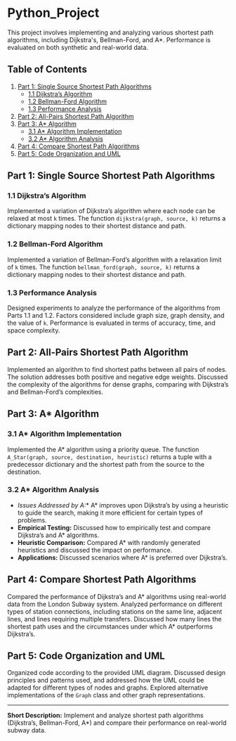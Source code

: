 # Python_Project

This project involves implementing and analyzing various shortest path algorithms, including Dijkstra's, Bellman-Ford, and A*. Performance is evaluated on both synthetic and real-world data.

## Table of Contents

1. [Part 1: Single Source Shortest Path Algorithms](#part-1-single-source-shortest-path-algorithms)
   - [1.1 Dijkstra’s Algorithm](#11-dijkstras-algorithm)
   - [1.2 Bellman-Ford Algorithm](#12-bellman-ford-algorithm)
   - [1.3 Performance Analysis](#13-performance-analysis)
2. [Part 2: All-Pairs Shortest Path Algorithm](#part-2-all-pairs-shortest-path-algorithm)
3. [Part 3: A* Algorithm](#part-3-a-algorithm)
   - [3.1 A* Algorithm Implementation](#31-a-algorithm-implementation)
   - [3.2 A* Algorithm Analysis](#32-a-algorithm-analysis)
4. [Part 4: Compare Shortest Path Algorithms](#part-4-compare-shortest-path-algorithms)
5. [Part 5: Code Organization and UML](#part-5-code-organization-and-uml)

## Part 1: Single Source Shortest Path Algorithms

### 1.1 Dijkstra’s Algorithm

Implemented a variation of Dijkstra’s algorithm where each node can be relaxed at most `k` times. The function `dijkstra(graph, source, k)` returns a dictionary mapping nodes to their shortest distance and path.

### 1.2 Bellman-Ford Algorithm

Implemented a variation of Bellman-Ford’s algorithm with a relaxation limit of `k` times. The function `bellman_ford(graph, source, k)` returns a dictionary mapping nodes to their shortest distance and path.

### 1.3 Performance Analysis

Designed experiments to analyze the performance of the algorithms from Parts 1.1 and 1.2. Factors considered include graph size, graph density, and the value of `k`. Performance is evaluated in terms of accuracy, time, and space complexity.

## Part 2: All-Pairs Shortest Path Algorithm

Implemented an algorithm to find shortest paths between all pairs of nodes. The solution addresses both positive and negative edge weights. Discussed the complexity of the algorithms for dense graphs, comparing with Dijkstra’s and Bellman-Ford’s complexities.

## Part 3: A* Algorithm

### 3.1 A* Algorithm Implementation

Implemented the A* algorithm using a priority queue. The function `A_Star(graph, source, destination, heuristic)` returns a tuple with a predecessor dictionary and the shortest path from the source to the destination.

### 3.2 A* Algorithm Analysis

- **Issues Addressed by A*:** A* improves upon Dijkstra’s by using a heuristic to guide the search, making it more efficient for certain types of problems.
- **Empirical Testing:** Discussed how to empirically test and compare Dijkstra’s and A* algorithms.
- **Heuristic Comparison:** Compared A* with randomly generated heuristics and discussed the impact on performance.
- **Applications:** Discussed scenarios where A* is preferred over Dijkstra’s.

## Part 4: Compare Shortest Path Algorithms

Compared the performance of Dijkstra’s and A* algorithms using real-world data from the London Subway system. Analyzed performance on different types of station connections, including stations on the same line, adjacent lines, and lines requiring multiple transfers. Discussed how many lines the shortest path uses and the circumstances under which A* outperforms Dijkstra’s.

## Part 5: Code Organization and UML

Organized code according to the provided UML diagram. Discussed design principles and patterns used, and addressed how the UML could be adapted for different types of nodes and graphs. Explored alternative implementations of the `Graph` class and other graph representations.

---

**Short Description:** Implement and analyze shortest path algorithms (Dijkstra’s, Bellman-Ford, A*) and compare their performance on real-world subway data.

